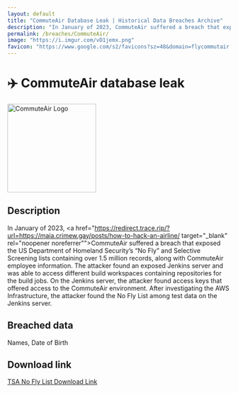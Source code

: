 ```yaml
---
layout: default
title: "CommuteAir Database Leak | Historical Data Breaches Archive"
description: "In January of 2023, CommuteAir suffered a breach that exposed the US Department of Homeland Security’s No Fly and Selective Screening lists containing over 1.5 million records, along with CommuteAir employee information."
permalink: /breaches/CommuteAir/
image: "https://i.imgur.com/vD1jemx.png"
favicon: "https://www.google.com/s2/favicons?sz=48&domain=flycommutair.com"
---
```


# ✈️ CommuteAir database leak

<img src="https://i.imgur.com/vD1jemx.png" alt="CommuteAir Logo" width="200" height="200">

## Description

In January of 2023, <a href="https://redirect.trace.rip/?url=https://maia.crimew.gay/posts/how-to-hack-an-airline/ target="_blank" rel="noopener noreferrer"">CommuteAir suffered a breach</a> that exposed the US Department of Homeland Security’s “No Fly” and Selective Screening lists containing over 1.5 million records, along with CommuteAir employee information. The attacker found an exposed Jenkins server and was able to access different build workspaces containing repositories for the build jobs. On the Jenkins server, the attacker found access keys that offered access to the CommuteAir environment. After investigating the AWS Infrastructure, the attacker found the No Fly List among test data on the Jenkins server.

## Breached data

Names, Date of Birth

## Download link

[TSA No Fly List Download Link](https://redirect.trace.rip/?url=https://bin.0xfc.de/?192102f4f27d09bb#6iXf11M6mYuLDV1xBLRBfEmKCpfuwNegSnCvNRSmgkVy)
